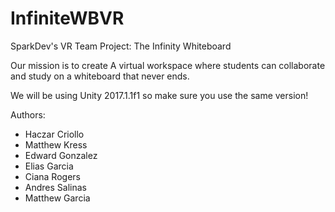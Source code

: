 # InfiniteWBVR
SparkDev's VR Team Project: The Infinity Whiteboard

Our mission is to create A virtual workspace where students can collaborate and study on a whiteboard that never ends.

We will be using Unity 2017.1.1f1 so make sure you use the same version!

Authors:
- Haczar Criollo
- Matthew Kress
- Edward Gonzalez
- Elias Garcia
- Ciana Rogers
- Andres Salinas
- Matthew Garcia

